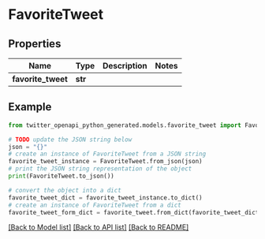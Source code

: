 # FavoriteTweet


## Properties

Name | Type | Description | Notes
------------ | ------------- | ------------- | -------------
**favorite_tweet** | **str** |  | 

## Example

```python
from twitter_openapi_python_generated.models.favorite_tweet import FavoriteTweet

# TODO update the JSON string below
json = "{}"
# create an instance of FavoriteTweet from a JSON string
favorite_tweet_instance = FavoriteTweet.from_json(json)
# print the JSON string representation of the object
print(FavoriteTweet.to_json())

# convert the object into a dict
favorite_tweet_dict = favorite_tweet_instance.to_dict()
# create an instance of FavoriteTweet from a dict
favorite_tweet_form_dict = favorite_tweet.from_dict(favorite_tweet_dict)
```
[[Back to Model list]](../README.md#documentation-for-models) [[Back to API list]](../README.md#documentation-for-api-endpoints) [[Back to README]](../README.md)


